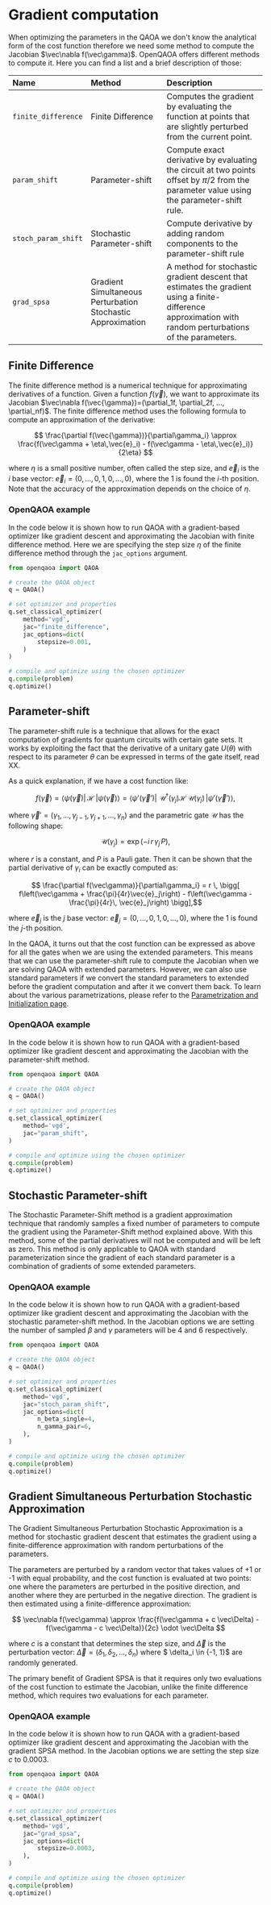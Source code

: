 # Gradient computation

When optimizing the parameters in the QAOA we don't know the analytical form of the cost function therefore we need some method to compute the Jacobian $\vec\nabla f(\vec\gamma)$. OpenQAOA offers different methods to compute it. Here you can find a list and a brief description of those:

| Name | Method | Description |
| :--- | :----- | :---------- |
| `finite_difference` | Finite Difference  | Computes the gradient by evaluating the function at points that are slightly perturbed from the current point. |
| `param_shift` | Parameter-shift | Compute exact derivative by evaluating the circuit at two points offset by $\pi/2$ from the parameter value using the parameter-shift rule.|
| `stoch_param_shift` | Stochastic Parameter-shift | Compute derivative by adding random components to the parameter-shift rule |
| `grad_spsa` | Gradient Simultaneous Perturbation Stochastic Approximation | A method for stochastic gradient descent that estimates the gradient using a finite-difference approximation with random perturbations of the parameters. |



## Finite Difference

The finite difference method is a numerical technique for approximating derivatives of a function. Given a function $f(\vec{\gamma})$, we want to approximate its Jacobian $\vec\nabla f(\vec{\gamma})=(\partial_1f, \partial_2f, ..., \partial_nf)$. The finite difference method uses the following formula to compute an approximation of the derivative:

$$ \frac{\partial f(\vec{\gamma})}{\partial\gamma_i} \approx \frac{f(\vec\gamma + \eta\,\vec{e}_i) - f(\vec\gamma - \eta\,\vec{e}_i)}{2\eta} $$

where $\eta$ is a small positive number, often called the step size, and $\vec{e}_i$ is the $i$ base vector: $\vec{e}_i = (0,...,0,1,0,...,0)$, where the $1$ is found the $i\text{-th}$ position. Note that the accuracy of the approximation depends on the choice of $\eta$.

### OpenQAOA example
In the code below it is shown how to run QAOA with a gradient-based optimizer like gradient descent and approximating the Jacobian with finite difference method. Here we are specifying the step size $\eta$ of the finite difference method through the `jac_options` argument.

```Python hl_lines="6 7 8 9 10 11 12 13"
from openqaoa import QAOA 

# create the QAOA object
q = QAOA()

# set optimizer and properties
q.set_classical_optimizer(
    method='vgd', 
    jac="finite_difference", 
    jac_options=dict(
        stepsize=0.001,
    )
)

# compile and optimize using the chosen optimizer
q.compile(problem)
q.optimize()
```


## Parameter-shift
The parameter-shift rule is a technique that allows for the exact computation of gradients for quantum circuits with certain gate sets. It works by exploiting the fact that the derivative of a unitary gate $U(\theta)$ with respect to its parameter $\theta$ can be expressed in terms of the gate itself, read XX. 

As a quick explanation, if we have a cost function like:

$$ f(\vec\gamma) 
= \langle\psi(\vec\gamma)|\,\mathcal{H}\,|\psi(\vec\gamma)\rangle 
= \langle\psi'(\vec\gamma')|\,\,\mathcal{U}^\dagger(\gamma_j)\mathcal{H}\,\mathcal{U}(\gamma_j)\,|\psi'(\vec\gamma')\rangle,$$

where $\vec\gamma'=(\gamma_1, ..., \gamma_{j-1}, \gamma_{j+1}, ..., \gamma_n)$ and the parametric gate $\mathcal{U}$ has the following shape:

$$ \mathcal{U}(\gamma_j) = \exp{(-i\,r\,\gamma_j\, P)}, $$

where $r$ is a constant, and $P$ is a Pauli gate. Then it can be shown that the partial derivative of $\gamma_i$ can be exactly computed as:

$$ \frac{\partial f(\vec\gamma)}{\partial\gamma_i} 
= r \, \bigg[ f\left(\vec\gamma + \frac{\pi}{4r}\vec{e}_j\right) - f\left(\vec\gamma - \frac{\pi}{4r}\, \vec{e}_j\right) \bigg],$$

where $\vec{e}_j$ is the $j$ base vector: $\vec{e}_j = (0,...,0,1,0,...,0)$, where the $1$ is found the $j\text{-th}$ position. 

In the QAOA, it turns out that the cost function can be expressed as above for all the gates when we are using the extended parameters. This means that we can use the parameter-shift rule to compute the Jacobian when we are solving QAOA with extended parameters. However, we can also use standard parameters if we convert the standard parameters to extended before the gradient computation and after it we convert them back. To learn about the various parametrizations, please refer to the [Parametrization and Initialization page](../parametrization/parametrization.md).

### OpenQAOA example
In the code below it is shown how to run QAOA with a gradient-based optimizer like gradient descent and approximating the Jacobian with the parameter-shift method.

```Python hl_lines="6 7 8 9 10"
from openqaoa import QAOA 

# create the QAOA object
q = QAOA()

# set optimizer and properties
q.set_classical_optimizer(
    method='vgd', 
    jac="param_shift",
)

# compile and optimize using the chosen optimizer
q.compile(problem)
q.optimize()
```

## Stochastic Parameter-shift

The Stochastic Parameter-Shift method is a gradient approximation technique that randomly samples a fixed number of parameters to compute the gradient using the Parameter-Shift method explained above. With this method, some of the partial derivatives will not be computed and will be left as zero. This method is only applicable to QAOA with standard parameterization since the gradient of each standard parameter is a combination of gradients of some extended parameters.

### OpenQAOA example
In the code below it is shown how to run QAOA with a gradient-based optimizer like gradient descent and approximating the Jacobian with the stochastic parameter-shift method. In the Jacobian options we are setting the number of sampled $\beta$ and $\gamma$ parameters will be $4$ and $6$ respectively. 

```Python hl_lines="6 7 8 9 10 11 12 13 14"
from openqaoa import QAOA 

# create the QAOA object
q = QAOA()

# set optimizer and properties
q.set_classical_optimizer(
    method='vgd', 
    jac="stoch_param_shift",
    jac_options=dict(
        n_beta_single=4,
        n_gamma_pair=6,
    ),
)

# compile and optimize using the chosen optimizer
q.compile(problem)
q.optimize()
```

## Gradient Simultaneous Perturbation Stochastic Approximation
The Gradient Simultaneous Perturbation Stochastic Approximation is a method for stochastic gradient descent that estimates the gradient using a finite-difference approximation with random perturbations of the parameters. 

The parameters are perturbed by a random vector that takes values of +1 or -1 with equal probability, and the cost function is evaluated at two points: one where the parameters are perturbed in the positive direction, and another where they are perturbed in the negative direction. The gradient is then estimated using a finite-difference approximation:

$$ \vec\nabla f(\vec\gamma) \approx \frac{f(\vec\gamma + c \vec\Delta) - f(\vec\gamma - c \vec\Delta)}{2c} \odot  \vec\Delta $$

where $c$ is a constant that determines the step size, and $\vec\Delta$ is the perturbation vector: $\vec\Delta = (\delta_1, \delta_2, ..., \delta_n)$ where $ \delta_i \in \{-1, 1\}$ are randomly generated.

The primary benefit of Gradient SPSA is that it requires only two evaluations of the cost function to estimate the Jacobian, unlike the finite difference method, which requires two evaluations for each parameter.

### OpenQAOA example
In the code below it is shown how to run QAOA with a gradient-based optimizer like gradient descent and approximating the Jacobian with the gradient SPSA method. In the Jacobian options we are setting the step size $c$ to $0.0003$. 

```Python hl_lines="6 7 8 9 10 11 12 13"
from openqaoa import QAOA 

# create the QAOA object
q = QAOA()

# set optimizer and properties
q.set_classical_optimizer(
    method='vgd', 
    jac="grad_spsa",
    jac_options=dict(
        stepsize=0.0003,
    ),
)

# compile and optimize using the chosen optimizer
q.compile(problem)
q.optimize()
```


<style>
    td{ cursor:pointer }
</style>
<script>
    const rows = document.getElementsByTagName("tr");
    const sections = document.getElementsByTagName("h2");

    for (let i = 1; i < rows.length; i++) {
        rows[i].addEventListener("click", () => {
            const method = rows[i].getElementsByTagName("td")[1].textContent;

            console.log(method)

            for (let j = 0; j < sections.length; j++) {
                console.log(sections[j].textContent)
                if (sections[j].textContent.slice(0, -1) === method) {
                    const sectionId = sections[j].getAttribute("id");
                    window.location.href = `#${sectionId}`;
                    break;
                }
            }
        });
    }
</script>